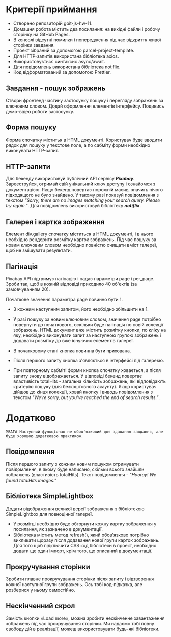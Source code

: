 # Критерії приймання
- Створено репозиторій goit-js-hw-11.
- Домашня робота містить два посилання: на вихідні файли і робочу сторінку на GitHub Pages.
- В консолі відсутні помилки і попередження під час відкриття живої сторінки завдання.
- Проект зібраний за допомогою parcel-project-template.
- Для HTTP-запитів використана бібліотека axios.
- Використовується синтаксис async/await.
- Для повідомлень використана бібліотека notiflix.
- Код відформатований за допомогою Prettier.

## Завдання - пошук зображень
Створи фронтенд частину застосунку пошуку і перегляду зображень за ключовим словом. Додай оформлення елементів інтерфейсу. Подивись демо-відео роботи застосунку.

## Форма пошуку

Форма спочатку міститья в HTML документі. Користувач буде вводити рядок для пошуку у текстове поле, а по сабміту форми необхідно виконувати HTTP-запит.

## HTTP-запити

Для бекенду використовуй публічний API сервісу __*Pixabay*__. Зареєструйся, отримай свій унікальний ключ доступу і ознайомся з документацією.
Якщо бекенд повертає порожній масив, значить нічого підходящого не було знайдено. У такому разі показуй повідомлення з текстом *"Sorry, there are no images matching your search query. Please try again."*. Для повідомлень використовуй бібліотеку __*notiflix*__.

## Галерея і картка зображення
Елемент div.gallery спочатку міститься в HTML документі, і в нього необхідно рендерити розмітку карток зображень. Під час пошуку за новим ключовим словом необхідно повністю очищати вміст галереї, щоб не змішувати результати.

## Пагінація

Pixabay API підтримує пагінацію і надає параметри page і per_page. Зроби так, щоб в кожній відповіді приходило 40 об'єктів (за замовчуванням 20).

Початкове значення параметра page повинно бути 1.
- З кожним наступним запитом, його необхідно збільшити на 1.
- У разі пошуку за новим ключовим словом, значення page потрібно повернути до початкового, оскільки буде пагінація по новій колекції зображень.
HTML документ вже містить розмітку кнопки, по кліку на яку, необхідно виконувати запит за наступною групою зображень і додавати розмітку до вже існуючих елементів галереї.

- В початковому стані кнопка повинна бути прихована.
- Після першого запиту кнопка з'являється в інтерфейсі під галереєю.
- При повторному сабміті форми кнопка спочатку ховається, а після запиту знову відображається.
У відповіді бекенд повертає властивість totalHits - загальна кількість зображень, які відповідають критерію пошуку (для безкоштовного акаунту). Якщо користувач дійшов до кінця колекції, ховай кнопку і виводь повідомлення з текстом *"We're sorry, but you've reached the end of search results."*.

# Додатково

`УВАГА
Наступний функціонал не обов'язковий для здавання завдання, але буде хорошою додатковою практикою.`

## Повідомлення

Після першого запиту з кожним новим пошуком отримувати повідомлення, в якому буде написано, скільки всього знайшли зображень (властивість totalHits). Текст повідомлення - *"Hooray! We found totalHits images."*

## Бібліотека SimpleLightbox
Додати відображення великої версії зображення з бібліотекою SimpleLightbox для повноцінної галереї.

- У розмітці необхідно буде обгорнути кожну картку зображення у посилання, як зазначено в документації.
- Бібліотека містить метод refresh(), який обов'язково потрібно викликати щоразу після додавання нової групи карток зображень.
Для того щоб підключити CSS код бібліотеки в проект, необхідно додати ще один імпорт, крім того, що описаний в документації.

## Прокручування сторінки

Зробити плавне прокручування сторінки після запиту і відтворення кожної наступної групи зображень. Ось тобі код-підказка, але розберися у ньому самостійно.

## Нескінченний скрол

Замість кнопки «Load more», можна зробити нескінченне завантаження зображень під час прокручування сторінки. Ми надаємо тобі повну свободу дій в реалізації, можеш використовувати будь-які бібліотеки.